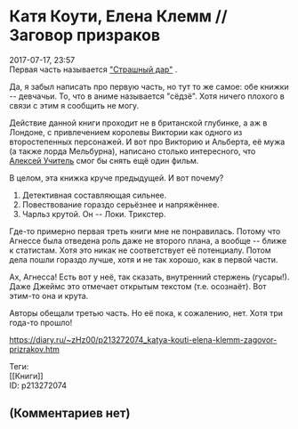 Катя Коути, Елена Клемм // Заговор призраков
============================================

  
2017-07-17, 23:57  
 Первая часть называется  ["Страшный дар"](Катя%20Коути,%20Елена%20Клемм%20%20Страшный%20дар)  .   
   
 Да, я забыл написать про первую часть, но тут то же самое: обе книжки -- девчачьи. То, что в аниме называется "сёдзё". Хотя ничего плохого в связи с этим я сообщить не могу.   
   
 Действие данной книги проходит не в британской глубинке, а аж в Лондоне, с привлечением королевы Виктории как одного из второстепенных персонажей. И вот про Викторию и Альберта, её мужа (а также лорда Мельбурна), написано столько интересного, что  [Алексей Учитель](https://ru.wikipedia.org/wiki/%D0%9C%D0%B0%D1%82%D0%B8%D0%BB%D1%8C%D0%B4%D0%B0_%28%D1%84%D0%B8%D0%BB%D1%8C%D0%BC,_2017%29)  смог бы снять ещё один фильм.   
   
 В целом, эта книжка круче предыдущей. И вот почему?   
 1. Детективная составляющая сильнее.   
 2. Повествование гораздо серьёзнее и напряжённее.   
 3. Чарльз крутой. Он -- Локи. Трикстер.   
   
 Где-то примерно первая треть книги мне не понравилась. Потому что Агнессе была отведена роль даже не второго плана, а вообще -- ближе к статистам. Хотя это никак не соответствует её потенциалу. Потом дела пошли гораздо лучше, хотя и не так хорошо, как в первой части.   
   
 Ах, Агнесса! Есть вот у неё, так сказать, внутренний стержень (гусары!). Даже Джеймс это отмечает открытым текстом (т.е. осознаёт). Вот этим-то она и крута.   
   
 Авторы обещали третью часть. Но её пока, к сожалению, нет. Хотя три года-то прошло!   
  
<https://diary.ru/~zHz00/p213272074_katya-kouti-elena-klemm-zagovor-prizrakov.htm>  
  
Теги:  
[[Книги]]  
ID: p213272074  


(Комментариев нет)
------------------